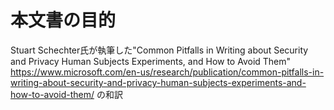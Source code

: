# 本文書の目的
Stuart Schechter氏が執筆した"Common Pitfalls in Writing about Security and Privacy Human Subjects Experiments, and How to Avoid Them" https://www.microsoft.com/en-us/research/publication/common-pitfalls-in-writing-about-security-and-privacy-human-subjects-experiments-and-how-to-avoid-them/ の和訳

